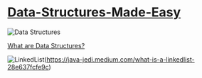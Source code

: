 # [Data-Structures-Made-Easy](https://java-jedi.medium.com/list/data-structures-85ca8f17c913)
![Data Structures](https://miro.medium.com/max/1400/1*wwQQveKTWtLUC-OtsPeRDQ.png)

[What are Data Structures?](https://java-jedi.medium.com/introduction-to-data-structures-eeb60d2fc50f)

![LinkedList](https://miro.medium.com/max/1400/1*pGE3hygnt-70SJ5gJqYkcg.png)(https://java-jedi.medium.com/what-is-a-linkedlist-28e637fcfe9c)
